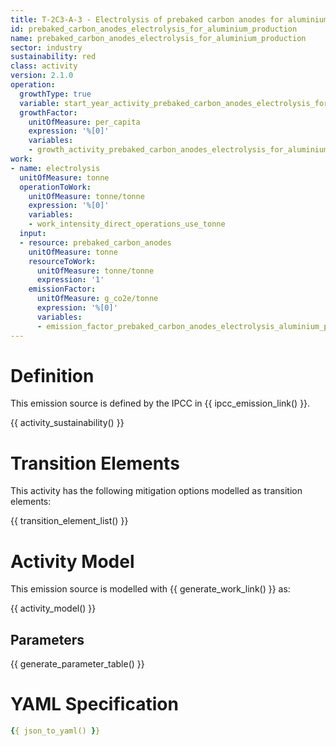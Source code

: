 ```yaml
---
title: T-2C3-A-3 - Electrolysis of prebaked carbon anodes for aluminium production
id: prebaked_carbon_anodes_electrolysis_for_aluminium_production
name: prebaked_carbon_anodes_electrolysis_for_aluminium_production
sector: industry
sustainability: red
class: activity
version: 2.1.0
operation:
  growthType: true
  variable: start_year_activity_prebaked_carbon_anodes_electrolysis_for_aluminium_production
  growthFactor:
    unitOfMeasure: per_capita
    expression: '%[0]'
    variables:
    - growth_activity_prebaked_carbon_anodes_electrolysis_for_aluminium_production
work:
- name: electrolysis
  unitOfMeasure: tonne
  operationToWork:
    unitOfMeasure: tonne/tonne
    expression: '%[0]'
    variables:
    - work_intensity_direct_operations_use_tonne
  input:
  - resource: prebaked_carbon_anodes
    unitOfMeasure: tonne
    resourceToWork:
      unitOfMeasure: tonne/tonne
      expression: '1'
    emissionFactor:
      unitOfMeasure: g_co2e/tonne
      expression: '%[0]'
      variables:
      - emission_factor_prebaked_carbon_anodes_electrolysis_aluminium_production
---
```

# Definition
This emission source is defined by the IPCC in {{ ipcc_emission_link() }}.


{{ activity_sustainability() }}

# Transition Elements

This activity has the following mitigation options modelled as transition elements:

{{ transition_element_list() }}

# Activity Model
This emission source is modelled with {{ generate_work_link() }} as:

{{ activity_model() }}

## Parameters

{{ generate_parameter_table() }}

# YAML Specification

```yaml
{{ json_to_yaml() }}
```
